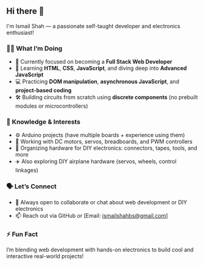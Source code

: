 ## Hi there 👋

I'm Ismail Shah — a passionate self-taught developer and electronics enthusiast!

### 👨‍💻 What I’m Doing
- 🔭 Currently focused on becoming a **Full Stack Web Developer**
- 🌱 Learning **HTML**, **CSS**, **JavaScript**, and diving deep into **Advanced JavaScript**
- 💻 Practicing **DOM manipulation**, **asynchronous JavaScript**, and **project-based coding**
- 🛠️ Building circuits from scratch using **discrete components** (no prebuilt modules or microcontrollers)

### 🧠 Knowledge & Interests
- ⚙️ Arduino projects (have multiple boards + experience using them)
- 🔌 Working with DC motors, servos, breadboards, and PWM controllers
- 🧰 Organizing hardware for DIY electronics: connectors, tapes, tools, and more
- ✈️ Also exploring DIY airplane hardware (servos, wheels, control linkages)

### 🗣️ Let’s Connect
- 💬 Always open to collaborate or chat about web development or DIY electronics
- 📫 Reach out via GitHub or [Email: ismailshahbs@gmail.com]

### ⚡ Fun Fact
I’m blending web development with hands-on electronics to build cool and interactive real-world projects!

<!--
**ismailshahbs/ismailshahbs** is a ✨ _special_ ✨ repository because its `README.md` (this file) appears on your GitHub profile.
-->
